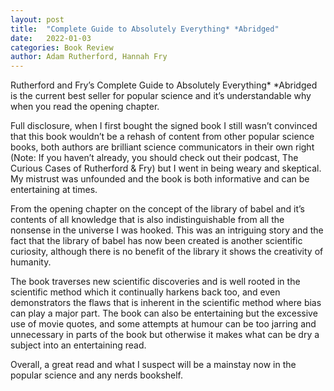 ```yaml
---
layout: post
title:  "Complete Guide to Absolutely Everything* *Abridged"
date:   2022-01-03
categories: Book Review
author: Adam Rutherford, Hannah Fry
---
```


Rutherford and Fry’s Complete Guide to Absolutely Everything* *Abridged is the current best seller for popular science and it’s understandable why when you read the opening chapter. 

Full disclosure, when I first bought the signed book I still wasn’t convinced that this book wouldn’t be a rehash of content from other popular science books, both authors are brilliant science communicators in their own right (Note: If you haven’t already, you should check out their podcast, The Curious Cases of Rutherford & Fry) but I went in being weary and skeptical. My mistrust was unfounded and the book is both informative and can be entertaining at times.

From the opening chapter on the concept of the library of babel and it’s contents of all knowledge that is also indistinguishable from all the nonsense in the universe I was hooked. This was an intriguing story and the fact that the library of babel has now been created is another scientific curiosity, although there is no benefit of the library it shows the creativity of humanity. 

The book traverses new scientific discoveries and is well rooted in the scientific method which it continually harkens back too, and even demonstrators the flaws that is inherent in the scientific method where bias can play a major part. The book can also be entertaining but the excessive use of movie quotes, and some attempts at humour can be too jarring and unnecessary in parts of the book but otherwise it makes what can be dry a subject into an entertaining read. 

Overall, a great read and what I suspect will be a mainstay now in the popular science and any nerds bookshelf. 

